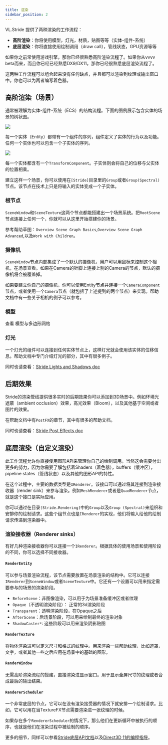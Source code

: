 ```yaml
---
title: 渲染
sidebar_position: 2
---
```


VL.Stride 提供了两种渲染的工作流程：
- **高阶渲染**：你将使用模型，灯光，材质，贴图等等（实体-组件-系统）
- **底层渲染**：你将直接使用绘制调用（draw call），管线状态，GPU资源等等

如果你之前常使用游戏引擎，那你已经很熟悉高阶渲染流程了。如果你从vvvv beta而来，而且你已经已经熟悉DX9/DX11，那你已经很熟悉底层渲染流程了。

这两种工作流程可以组合起来没有任何缺点，并且都可以渲染到纹理或输出窗口中。你也可以为两者编写着色器。

## 高阶渲染（场景）

通常被理解为实体-组件-系统（ECS）的结构流程。下面的图例展示包含实体的场景的树状图。

![](https://thegraybook.vvvv.org/images/libraries/3d/stride_ecs.svg)

每一个实体（Entity）都带有一个组件的序列，组件定义了实体的行为以及功能。任何一个实体也可以包含一个子实体的序列。

![](https://thegraybook.vvvv.org/images/libraries/3d/stride_entity.svg)

每一个实体都含有一个``TransformComponent``。子实体则会将自己的位移与父实体的位置相乘。

建立这样一个场景，你可以使用在``[Stride]``目录里的``Group``或者``Group(Spectral)``节点。该节点在技术上只是将输入的实体变成一个子实体。

### 根节点

``SceneWindow``和``SceneTexture``这两个节点都能搭建出一个场景系统。把``RootScene``节点连接上任何一个，你就可以从这里开始搭建你的场景。

参考帮助草图：``Overview Scene Graph Basics``,``Overview Scene Graph Advanced``,以及``Work with Children``。

### 摄像机

``SceneWindow``节点内部集成了一个默认的摄像机，用户可以用鼠标来控制这个相机，在场景查看。如果在Camera的针脚上连接上别的Camera的节点，默认的摄像机将会被覆盖掉。

如果要建立你自己的摄像机，你可以使用Entity节点并连接一个``CameraComponent``节点，或者使用一个``Camera``节点（就包括了上述提到的两个节点）来实现。帮助文档中有一些关于相机的例子可以参考。

### 模型

查看 模型与多边形网格

### 灯光

一个灯光的组件可以连接到任何实体节点上，这样灯光就会使用该实体的位移信息。帮助文档中专门介绍灯光的部分，其中有很多例子。

同时也请查看：[Stride Lights and Shadows doc](https://doc.stride3d.net/latest/en/manual/graphics/lights-and-shadows/index.html)

## 后期效果

Stride的渲染管线提供很多实时的后期效果你可以添加到3D场景中。例如环境光遮蔽（ambient occlusion）效果，高光效果（Bloom），以及其他基于空间或者图片的效果。

在帮助文档中有``PostFX``的章节，其中有很多的帮助文档。

同时也请查看：[Stride Post Effects doc](https://doc.stride3d.net/latest/en/manual/graphics/post-effects/index.html)

## 底层渲染（自定义渲染）

此工作流程允许你直接使用图形API来管理你自己的绘制调用。当然这会需要付出更多的努力，因为你需要了解包括着Shaders（着色器），buffers（缓冲区），pipeline states（管线状态）以及其他的图形API的特性。

在这个过程中，主要的数据类型是``IRenderer``。该接口可以通过将其连接到渲染接收器（render sink）来参与渲染。例如``MeshRenderer``或者是``QuadRenderer``节点，就是这个接口是实际应用。

你可以通过在目录``[Stride.Rendering]``中的``Group``以及``Group (Spectral)``来组织和安排你的绘制请求。这些个组节点也是``IRenderer``的实现，他们将输入给他的绘制请求传递到渲染器中。

### 渲染接收器（Renderer sinks）

有好几种渲染接收器你可以连接一个``IRenderer``。根据具体的使用场景和使用阶段的不同，你可以选择不同接收器。

#### ``RenderEntity``

可以参与场景渲染流程，该节点需要放置在场景渲染的结构中。它可以连接``IRenderer``到``SceneWindow``或者``SceneTexture``中。它还有一个设置可以用来指定需要参与的场景的渲染阶段。

- ``BeforeScene``：非图像渲染，可以用于为场景准备缓冲区或者纹理
- ``Opaque``（不透明渲染阶段）： 正常的3d渲染阶段
- ``Transparent``：透明渲染阶段，在Opaque之后
- ``AfterScene``：后场景阶段，可以用来绘制最终的渲染对象
- ``ShadowCaster*``: 这些阶段可以用来渲染阴影贴图

#### ``RenderTexture``

将物体渲染进可以定义尺寸和格式的纹理中。用来渲染一些帮助纹理，比如遮罩，文字，或者其他一些之后应用在场景中的基础的图形。

#### ``RenderWindow``

无需高阶渲染流程的搭建，直接渲染进显示窗口。用于显示全屏尺寸的纹理或者合成最后的输出结果。

#### ``RendererScheduler``

一个非常底层的节点，它可以在没有渲染接受器的情况下就安排一个绘制请求。比如，它可以用在当TextureFX节点需要渲染进一张纹理的时候。

如果存在多个``RendererScheduler``的情况下，那么他们在更新循环中被执行的顺序，也就是他们在渲染过程中被绘制的顺序。

更多的细节，同样可以参看[Stride底层API文档](https://doc.stride3d.net/latest/en/manual/graphics/low-level-api/index.html)以及[Direct3D 11的编程指导](https://docs.microsoft.com/en-us/windows/win32/direct3d11/dx-graphics-overviews)。